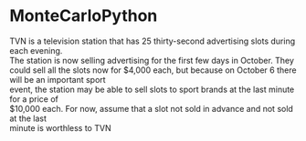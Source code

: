 # MonteCarloPython

TVN	is	a	television	station	that	has	25	thirty-second	advertising	slots	during	each	evening.	
The	station	is	now	selling	advertising	 for	the	 first	 few	days	in	October.	They	could	sell	all	
the	slots	now	 for	$4,000	each,	but	because	on	October	6 there	will	be an	important	sport	
event,	the	station	may	be	able	to	sell	slots	to	sport	brands	at	the	last	minute	for	a	price	of	
$10,000	 each.	 For	 now,	 assume	 that	 a	 slot	 not	 sold	 in	 advance	 and	 not	 sold	 at	 the	 last	
minute	is	worthless	to	TVN
